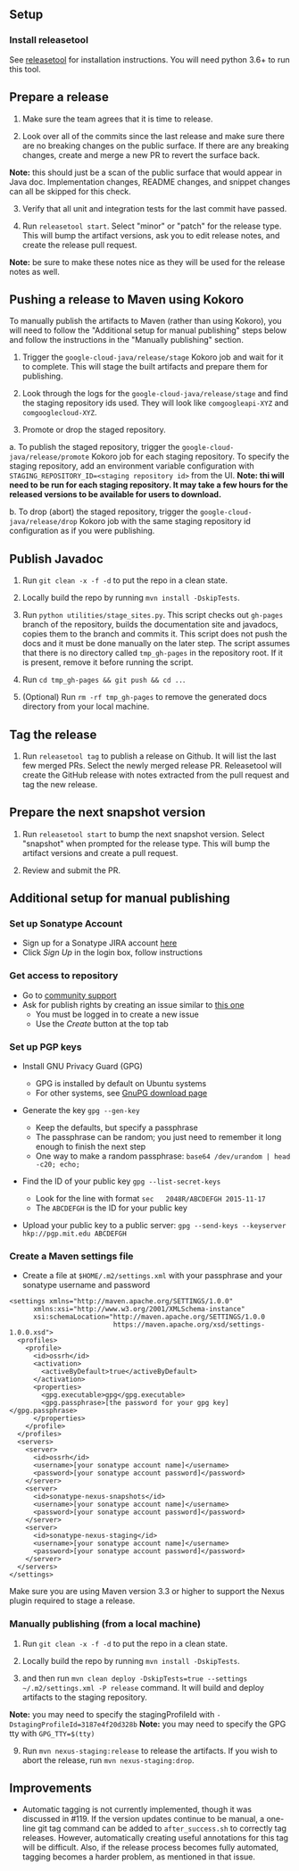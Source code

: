 ## Setup

### Install releasetool

See [releasetool](https://github.com/googleapis/releasetool) for installation instructions. You will
need python 3.6+ to run this tool.

## Prepare a release

1. Make sure the team agrees that it is time to release.

2. Look over all of the commits since the last release and make sure there are no breaking changes
   on the public surface. If there are any breaking changes, create and merge a new PR to revert the
   surface back.

  **Note:** this should just be a scan of the public surface that would appear in Java doc.
  Implementation changes, README changes, and snippet changes can all be skipped for this check.

3. Verify that all unit and integration tests for the last commit have passed.

4. Run `releasetool start`. Select "minor" or "patch" for the release type. This will bump the
   artifact versions, ask you to edit release notes, and create the release pull request.

  **Note:** be sure to make these notes nice as they will be used for the release notes as well.

## Pushing a release to Maven using Kokoro

To manually publish the artifacts to Maven (rather than using Kokoro), you will need to follow the
"Additional setup for manual publishing" steps below and follow the instructions in the
"Manually publishing" section.

1. Trigger the `google-cloud-java/release/stage` Kokoro job and wait for it to complete. This will
   stage the built artifacts and prepare them for publishing.

2. Look through the logs for the `google-cloud-java/release/stage` and find the staging repository
   ids used. They will look like `comgoogleapi-XYZ` and `comgooglecloud-XYZ`.

3. Promote or drop the staged repository.

  a. To publish the staged repository, trigger the `google-cloud-java/release/promote` Kokoro job for
     each staging repository. To specify the staging repository, add an environment variable
     configuration with `STAGING_REPOSITORY_ID=<staging repository id>` from the UI. **Note: thi 
     will need to be run for each staging repository. It may take a few hours for the released
     versions to be available for users to download.**

  b. To drop (abort) the staged repository, trigger the `google-cloud-java/release/drop` Kokoro job
     with the same staging repository id configuration as if you were publishing.

## Publish Javadoc

1. Run `git clean -x -f -d` to put the repo in a clean state.

2. Locally build the repo by running `mvn install -DskipTests`.

3. Run `python utilities/stage_sites.py`. This script checks out `gh-pages` branch of the
   repository, builds the documentation site and javadocs, copies them to the branch and commits it.
   This script does not push the docs and it must be done manually on the later step. The script
   assumes that there is no directory called `tmp_gh-pages` in the repository root. If it is
   present, remove it before running the script.

4. Run `cd tmp_gh-pages && git push && cd ..`.

5. (Optional) Run `rm -rf tmp_gh-pages` to remove the generated docs directory from your local
   machine.

## Tag the release

1. Run `releasetool tag` to publish a release on Github. It will list the last few merged PRs.
   Select the newly merged release PR. Releasetool will create the GitHub release with notes
   extracted from the pull request and tag the new release.

## Prepare the next snapshot version

1. Run `releasetool start` to bump the next snapshot version. Select "snapshot" when prompted for
   the release type. This will bump the artifact versions and create a pull request.

2. Review and submit the PR.

## Additional setup for manual publishing

### Set up Sonatype Account

* Sign up for a Sonatype JIRA account [here](https://issues.sonatype.org)
* Click *Sign Up* in the login box, follow instructions

### Get access to repository

* Go to [community support](https://issues.sonatype.org/browse/OSSRH)
* Ask for publish rights by creating an issue similar to [this one](https://issues.sonatype.org/browse/OSSRH-32032)
  * You must be logged in to create a new issue
  * Use the *Create* button at the top tab

### Set up PGP keys

* Install GNU Privacy Guard (GPG)
  * GPG is installed by default on Ubuntu systems
  * For other systems, see [GnuPG download page](https://www.gnupg.org/download/)

* Generate the key ```gpg --gen-key```
  * Keep the defaults, but specify a passphrase
  * The passphrase can be random; you just need to remember it long enough to finish the next step
  * One way to make a random passphrase: ```base64 /dev/urandom | head -c20; echo;```

* Find the ID of your public key ```gpg --list-secret-keys```
  * Look for the line with format ```sec   2048R/ABCDEFGH 2015-11-17```
  * The ```ABCDEFGH``` is the ID for your public key

* Upload your public key to a public server: ```gpg --send-keys --keyserver hkp://pgp.mit.edu ABCDEFGH```

### Create a Maven settings file

* Create a file at ```$HOME/.m2/settings.xml``` with your passphrase and your sonatype username and password
```
<settings xmlns="http://maven.apache.org/SETTINGS/1.0.0"
      xmlns:xsi="http://www.w3.org/2001/XMLSchema-instance"
      xsi:schemaLocation="http://maven.apache.org/SETTINGS/1.0.0
                          https://maven.apache.org/xsd/settings-1.0.0.xsd">
  <profiles>
    <profile>
      <id>ossrh</id>
      <activation>
        <activeByDefault>true</activeByDefault>
      </activation>
      <properties>
        <gpg.executable>gpg</gpg.executable>
        <gpg.passphrase>[the password for your gpg key]</gpg.passphrase>
      </properties>
    </profile>
  </profiles>
  <servers>
    <server>
      <id>ossrh</id>
      <username>[your sonatype account name]</username>
      <password>[your sonatype account password]</password>
    </server>
    <server>
      <id>sonatype-nexus-snapshots</id>
      <username>[your sonatype account name]</username>
      <password>[your sonatype account password]</password>
    </server>
    <server>
      <id>sonatype-nexus-staging</id>
      <username>[your sonatype account name]</username>
      <password>[your sonatype account password]</password>
    </server>
  </servers>
</settings>
```

Make sure you are using Maven version 3.3 or higher to support the Nexus plugin required to stage a release.

### Manually publishing (from a local machine)

1. Run `git clean -x -f -d` to put the repo in a clean state.

2. Locally build the repo by running `mvn install -DskipTests`.

3.  and then run `mvn clean deploy -DskipTests=true --settings ~/.m2/settings.xml -P release`
   command. It will build and deploy artifacts to the staging repository.

  **Note:** you may need to specify the stagingProfileId with `-DstagingProfileId=3187e4f20d328b`
  **Note:** you may need to specify the GPG tty with `GPG_TTY=$(tty)`

9. Run `mvn nexus-staging:release` to release the artifacts. If you wish to abort the release, run
   `mvn nexus-staging:drop`.

## Improvements

* Automatic tagging is not currently implemented, though it was discussed in #119. If the version 
  updates continue to be manual, a one-line git tag command can be added to `after_success.sh` to 
  correctly tag releases.  However, automatically creating useful annotations for this tag will be 
  difficult.  Also, if the release process becomes fully automated, tagging becomes a harder 
  problem, as mentioned in that issue.

